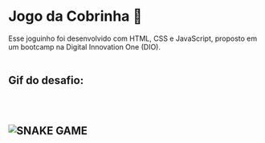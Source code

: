 # Jogo da Cobrinha :snake:

Esse joguinho foi desenvolvido com HTML, CSS e JavaScript, proposto em um bootcamp na Digital Innovation One (DIO). <br><br>

<h2> Gif do desafio: <h2> <br>

![SNAKE GAME](https://user-images.githubusercontent.com/82722083/139770731-3ddb882e-b86a-42fa-9e1a-6b173d260ef5.gif)

